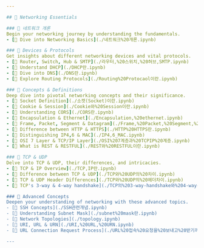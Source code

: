 ```yaml
---

## 🌟 Networking Essentials

### 📘 네트워크 개론
Begin your networking journey by understanding the fundamentals.
- [🔗 Dive into Networking Basics](./네트워크%20개론.ipynb)

### 📘 Devices & Protocols
Get insights about different networking devices and vital protocols.
- [🔗 Router, Switch, Hub & SMTP](./라우터,%20스위치,%20허브,SMTP.ipynb)
- [🔗 Understand DHCP](./DHCP란.ipynb)
- [🔗 Dive into DNS](./DNS란.ipynb)
- [🔗 Explore Routing Protocols](./Routing%20Protocaol이란.ipynb)

### 📘 Concepts & Definitions
Deep dive into pivotal networking concepts and their significance.
- [🔗 Socket Definition](./소켓(Socket)이란.ipynb)
- [🔗 Cookie & Session](./Cookie와%20Session이란.ipynb)
- [🔗 Understanding CORS](./CORS란.ipynb)
- [🔗 Encapsulation & Ethernet](./Encapsulation,%20ethernet.ipynb)
- [🔗 Frame, Packet, Segment & Datagram](./Frame,%20Packet,%20Segment,%20Datagram.ipynb)
- [🔗 Difference between HTTP & HTTPS](./HTTP%20HTTPS란.ipynb)
- [🔗 Distinguishing IP4,6 & MAC](./IP4,6_MAC.ipynb)
- [🔗 OSI 7 Layer & TCP/IP Layer](./OSI%207계층과%20TCPIP%20계층.ipynb)
- [🔗 What is REST & RESTFUL](./REST와%20RESTFUL이란.ipynb)

### 📘 TCP & UDP
Delve into TCP & UDP, their differences, and intricacies.
- [🔗 TCP & IP Overview](./TCP,IP란.ipynb)
- [🔗 Difference between TCP & UDP](./TCP와%20UDP의%20차이.ipynb)
- [🔗 TCP & UDP Header Differences](./TCP와%20UDP의%20헤더차이.ipynb)
- [🔗 TCP's 3-way & 4-way handshake](./TCP의%203-way-handshake와%204-way-handshake.ipynb)

### 📘 Advanced Concepts
Deepen your understanding of networking with these advanced topics.
- [🔗 SSH Concepts](./SSH관련개념.ipynb)
- [🔗 Understanding Subnet Mask](./subnet%20mask란.ipynb)
- [🔗 Network Topologies](./topology.ipynb)
- [🔗 URI, URL & URN](./URI,%20URL,%20URN.ipynb)
- [🔗 URL Connection Request Process](./URL%20접속%20요청을%20보내고%20받기까지의%20과정.ipynb)

---
```

